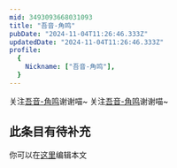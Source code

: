 ```yaml
---
mid: 3493093668031093
title: "吾音-角鸣"
pubDate: "2024-11-04T11:26:46.333Z"
updatedDate: "2024-11-04T11:26:46.333Z"
profile:
  {
    Nickname: ["吾音-角鸣"],
  }
---
```


关注[吾音-角鸣](https://space.bilibili.com/3493093668031093)谢谢喵~ 关注[吾音-角鸣](https://space.bilibili.com/3493093668031093)谢谢喵~

## 此条目有待补充
你可以在[这里](https://github.com/Yuhanawa/VTuber.ICU-Content/edit/master/v/吾音-角鸣/index.md)编辑本文

